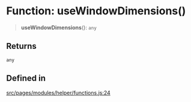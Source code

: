 # Function: useWindowDimensions()

> **useWindowDimensions**(): `any`

## Returns

`any`

## Defined in

[src/pages/modules/helper/functions.js:24](https://github.com/DhyeyMavani2003/r-blocks/blob/7e7320f10e8cdef37355f89e9ab53b89acb97f36/src/pages/modules/helper/functions.js#L24)
